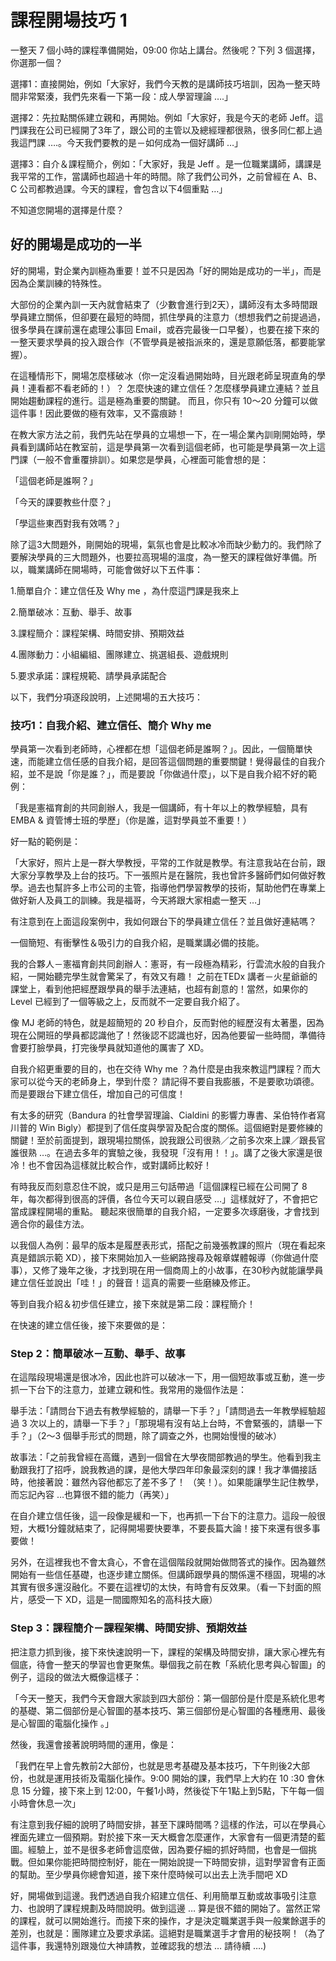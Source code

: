 # 課程開場技巧 1

一整天 7 個小時的課程準備開始，09:00 你站上講台。然後呢？下列 3 個選擇，你選那一個？

選擇1：直接開始，例如「大家好，我們今天教的是講師技巧培訓，因為一整天時間非常緊湊，我們先來看一下第一段：成人學習理論 ….」

選擇2：先拉點關係建立親和，再開始。例如「大家好，我是今天的老師 Jeff。這門課我在公司已經開了3年了，跟公司的主管以及總經理都很熟，很多同仁都上過我這門課 ….。今天我們要教的是－如何成為一個好講師 …」

選擇3：自介＆課程簡介，例如：「大家好，我是 Jeff 。是一位職業講師，講課是我平常的工作，當講師也超過十年的時間。除了我們公司外，之前曾經在 A、B、C 公司都教過課。今天的課程，會包含以下4個重點 …」

不知道您開場的選擇是什麼？

## 好的開場是成功的一半

好的開場，對企業內訓極為重要！並不只是因為「好的開始是成功的一半」，而是因為企業訓練的特殊性。

大部份的企業內訓一天內就會結束了（少數會進行到2天），講師沒有太多時間跟學員建立關係，但卻要在最短的時間，抓住學員的注意力（想想我們之前提過過，很多學員在課前還在處理公事回 Email，或吞完最後一口早餐），也要在接下來的一整天要求學員的投入跟合作（不管學員是被指派來的，還是意願低落，都要能掌握）。

在這種情形下，開場怎麼樣破冰（你一定沒看過開始時，目光跟老師呈現直角的學員！連看都不看老師的！）？
怎麼快速的建立信任？怎麼樣學員建立連結？並且開始趨動課程的進行。這是極為重要的關鍵。
而且，你只有 10～20 分鐘可以做這件事！因此要做的極有效率，又不露痕跡！

在教大家方法之前，我們先站在學員的立場想一下，在一場企業內訓剛開始時，學員看到講師站在教室前，這是學員第一次看到這個老師，也可能是學員第一次上這門課（一般不會重覆排訓）。如果您是學員，心裡面可能會想的是：

「這個老師是誰啊？」

「今天的課要教些什麼？」

「學這些東西對我有效嗎？」

除了這3大問題外，剛開始的現場，氣氛也會是比較冰冷而缺少動力的。我們除了要解決學員的三大問題外，也要拉高現場的溫度，為一整天的課程做好準備。所以，職業講師在開場時，可能會做好以下五件事：

1.簡單自介：建立信任及 Why me ，為什麼這門課是我來上

2.簡單破冰：互動、舉手、故事

3.課程簡介：課程架構、時間安排、預期效益

4.團隊動力：小組編組、團隊建立、挑選組長、遊戲規則

5.要求承諾：課程規範、請學員承諾配合



以下，我們分項逐段說明，上述開場的五大技巧：

### 技巧1：自我介紹、建立信任、簡介 Why me

學員第一次看到老師時，心裡都在想「這個老師是誰啊？」。因此，一個簡單快速，而能建立信任感的自我介紹，是回答這個問題的重要關鍵！覺得最佳的自我介紹，並不是說「你是誰？」，而是要說「你做過什麼」，以下是自我介紹不好的範例：

「我是憲福育創的共同創辦人，我是一個講師，有十年以上的教學經驗，具有 EMBA & 資管博士班的學歷」（你是誰，這對學員並不重要！）

好一點的範例是：

「大家好，照片上是一群大學教授，平常的工作就是教學。有注意我站在台前，跟大家分享教學及上台的技巧。下一張照片是在醫院，我也曾許多醫師們如何做好教學。過去也幫許多上市公司的主管，指導他們學習教學的技術，幫助他們在專業上做好新人及員工的訓練。我是福哥，今天將跟大家相處一整天 …」

有注意到在上面這段案例中，我如何跟台下的學員建立信任？並且做好連結嗎？

一個簡短、有衝擊性＆吸引力的自我介紹，是職業講必備的技能。

我的合夥人－憲福育創共同創辦人：憲哥，有一段極為精彩，行雲流水般的自我介紹，一開始聽完學生就會驚呆了，有效又有趣！
之前在TEDx 講者－火星爺爺的課堂上，看到他把經歷跟學員的舉手法連結，也超有創意的！當然，如果你的 Level 已經到了一個等級之上，反而就不一定要自我介紹了。

像 MJ 老師的特色，就是超簡短的 20 秒自介，反而對他的經歷沒有太著墨，因為現在公開班的學員都認識他了！然後認不認識也好，因為他要留一些時間，準備待會要打臉學員，打完後學員就知道他的厲害了 XD。



自我介紹更重要的目的，也在交待 Why me ？為什麼是由我來教這門課程？而大家可以從今天的老師身上，學到什麼？
請記得不要自我膨脹，不是要歌功頌德。而是要跟台下建立信任，增加自己的可信度！

有太多的研究（Bandura 的社會學習理論、Cialdini 的影響力專書、呆伯特作者寫川普的 Win Bigly）都提到了信任度與學習及配合度的關係。這個絕對是要修練的關鍵！至於前面提到，跟現場拉關係，說我跟公司很熟／之前多次來上課／跟長官誰很熟 …。在過去多年的實驗之後，我發現「沒有用！！」。講了之後大家還是很冷！也不會因為這樣就比較合作，或對講師比較好！



有時我反而刻意忍住不說，或只是用三句話帶過「這個課程已經在公司開了 8 年，每次都得到很高的評價，各位今天可以親自感受 …」這樣就好了，不會把它當成課程開場的重點。
聽起來很簡單的自我介紹，一定要多次琢磨後，才會找到適合你的最佳方法。

以我個人為例：最早的版本是履歷表形式，搭配之前幾張教課的照片（現在看起來真是錯誤示範 XD），接下來開始加入一些網路搜尋及報章媒體報導（你做過什麼事），又修了幾年之後，才找到現在用一個商周上的小故事，在30秒內就能讓學員建立信任並說出「哇！」的聲音！這真的需要一些磨練及修正。

等到自我介紹＆初步信任建立，接下來就是第二段：課程簡介！

在快速的建立信任後，接下來要做的是：

### Step 2：簡單破冰－互動、舉手、故事

在這階段現場還是很冰冷，因此也許可以破冰一下，用一個短故事或互動，進一步抓一下台下的注意力，並建立親和性。我常用的幾個作法是：

舉手法：「請問台下過去有教學經驗的，請舉一下手？」「請問過去一年教學經驗超過 3 次以上的，請舉一下手？」「那現場有沒有站上台時，不會緊張的，請舉一下手？」（2～3 個舉手形式的問題，除了調查之外，也開始慢慢的破冰）

故事法：「之前我曾經在高鐵，遇到一個曾在大學夜間部教過的學生。他看到我主動跟我打了招呼，說我教過的課，是他大學四年印象最深刻的課！我才準備接話時，他接著說：雖然內容他都忘了差不多了！ （笑！）。如果能讓學生記住教學，而忘記內容 …也算很不錯的能力（再笑）」

在自介建立信任後，這一段像是緩和一下，也再抓一下台下的注意力。這段一般很短，大概1分鐘就結束了，記得開場要快要準，不要長篇大論！接下來還有很多事要做！

另外，在這裡我也不會太貪心，不會在這個階段就開始做問答式的操作。因為雖然開始有一些信任基礎，也逐步建立關係。但講師跟學員的關係還不穩固，現場的冰其實有很多還沒融化。不要在這裡切的太快，有時會有反效果。（看一下封面的照片，感受一下 XD，這是一間國際知名的高科技大廠）


### Step 3：課程簡介－課程架構、時間安排、預期效益

把注意力抓到後，接下來快速說明一下，課程的架構及時間安排，讓大家心裡先有個底，待會一整天的學習也會更聚焦。舉個我之前在教「系統化思考與心智圖」的例子，這段的做法大概像這樣子：

「今天一整天，我們今天會跟大家談到四大部份：第一個部份是什麼是系統化思考的基礎、第二個部份是心智圖的基本技巧、第三個部份是心智圖的各種應用、最後是心智圖的電腦化操作 。」

然後，我還會接著說明時間的運用，像是：

「我們在早上會先教前2大部份，也就是思考基礎及基本技巧，下午則後2大部份，也就是運用技術及電腦化操作。9:00 開始的課，我們早上大約在 10 :30 會休息 15 分鐘，接下來上到 12:00，午餐1小時，然後從下午1點上到5點，下午每一個小時會休息一次」

有注意到我仔細的說明了時間安排，甚至下課時間嗎？這樣的作法，可以在學員心裡面先建立一個預期。對於接下來一天大概會怎麼運作，大家會有一個更清楚的藍圖。經驗上，並不是很多老師會這麼做，因為要仔細的抓好時間，也會是一個挑戰。但如果你能把時間控制好，能在一開始說提一下時間安排，這對學習會有正面的幫助。至少學員你總會知道，接下來什麼時候可以出去上洗手間吧 XD

好，開場做到這邊。我們透過自我介紹建立信任、利用簡單互動或故事吸引注意力、也說明了課程規劃及時間說明。做到這邊 … 算是很不錯的開始了。當然正常的課程，就可以開始進行。而接下來的操作，才是決定職業選手與一般業餘選手的差別，也就是：團隊建立及要求承諾。這絕對是職業選手才會用的秘技啊！（為了這件事，我還特別跟幾位大神請教，並確認我的想法 … 請待續 ….)
